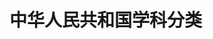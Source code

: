 <!--
 * @Author: Hivan Du
 * @mail: doo@hivan.me
 * @LastEditors: Hivan Du
 * @LastEditTime: 2024-12-13 17:27:54
-->
# 中华人民共和国学科分类

